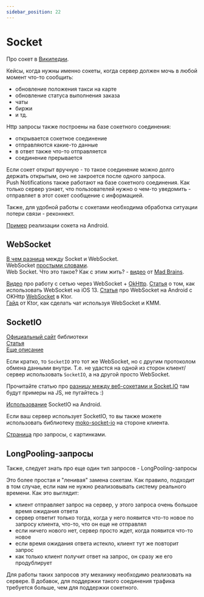 ```yaml
---
sidebar_position: 22
---
```


# Socket

Про сокет в [Википедии](https://ru.wikipedia.org/wiki/%D0%A1%D0%BE%D0%BA%D0%B5%D1%82_(%D0%BF%D1%80%D0%BE%D0%B3%D1%80%D0%B0%D0%BC%D0%BC%D0%BD%D1%8B%D0%B9_%D0%B8%D0%BD%D1%82%D0%B5%D1%80%D1%84%D0%B5%D0%B9%D1%81)).

Кейсы, когда нужны именно сокеты, когда сервер должен мочь в любой момент что-то сообщить:
- обновление положения такси на карте
- обновление статуса выполнения заказа
- чаты
- биржи
- и тд.

Http запросы также построены на базе сокетного соединения:
- открывается сокетное соединение
- отправляются какие-то данные
- в ответ также что-то отправляется
- соединение прерывается

Если сокет открыт вручную - то такое соединение можно долго держать открытым, оно не закроется после одного запроса.  
Push Notifications также работают на базе сокетного соединения. Как только сервер узнает, что пользователей нужно о чем-то уведомить - отправляет в этот сокет сообщение с информацией.

Также, для удобной работы с сокетами необходима обработка ситуации потери связи - реконнект.

[Пример](https://android-tools.ru/coding/sokety-v-android/) реализации сокета на Android.

## WebSocket
[В чем разница](https://ru.stackoverflow.com/questions/507746/%D0%92-%D1%87%D0%B5%D0%BC-%D1%80%D0%B0%D0%B7%D0%BD%D0%B8%D1%86%D0%B0-%D0%BC%D0%B5%D0%B6%D0%B4%D1%83-socket%D0%BE%D0%BC-%D0%B8-websocket%D0%BE%D0%BC) между Socket и WebSocket.  
WebSocket [простыми словами](https://www.youtube.com/watch?v=SxMvxIHBahU).  
Web Socket. Что это такое? Как с этим жить? - [видео](https://www.youtube.com/watch?v=bTxax4k-b8o) от [Mad Brains](https://madbrains.ru/).  

[Видео](https://www.youtube.com/watch?v=tF0-p4FDepk) про работу с сетью через WebSocket + [OkHttp](https://square.github.io/okhttp/).
[Статья](https://apptractor.ru/info/articles/websockets-ios.html) о том, как использовать WebSocket на iOS 13.
[Статья](https://ssaurel.medium.com/learn-to-use-websockets-on-android-with-okhttp-ba5f00aea988) про WebSocket на Android с OKHttp
[WebSocket](https://ktor.io/docs/websocket-client.html) в Ktor.  
[Гайд](https://ktor.io/docs/getting-started-ktor-client-chat.html) от Ktor, как сделать чат используя WebSocket и KMM.

## SocketIO

[Официальный сайт](https://socket.io/) библиотеки  
[Статья](https://coderlessons.com/tutorials/kompiuternoe-programmirovanie/uznaite-socket-io/socket-io-kratkoe-rukovodstvo)  
[Еще описание](https://brander.ua/ru/technologies/socketio)  

Если кратко, то `SocketIO` это тот же WebSocket, но с другим протоколом обмена данными внутри. Т.е. не удастся на одной из сторон клиент/сервер использовать `SocketIO`, а на другой просто WebSocket.   

Прочитайте статью про [разницу между веб-сокетами и Socket.IO](https://habr.com/ru/post/498996/) там будут примеры на JS, не пугайтесь :)  

[Использование](https://socket.io/blog/native-socket-io-and-android/) SocketIO на Android.

Если ваш сервер использует SocketIO, то вы также можете использовать библиотеку [moko-soсket-io](../learning/libraries/moko/moko-socket-io) на стороне клиента.  

[Страница](https://myrusakov.ru/long-polling-websockets-sse-and-comet.html) про запросы, с картинками.

## LongPooling-запросы

Также, следует знать про еще один тип запросов - LongPooling-запросы

Это более простая и "ленивая" замена сокетам. Как правило, подходит в том случае, если нам не нужно реализовывать систему реального времени. 
Как это выглядит:
- клиент отправляет запрос на сервер, у этого запроса очень большое время ожидания ответа
- сервер ответит только тогда, когда у него появится что-то новое по запросу клиента, что-то, что он еще не отправлял
- если ничего нового нет, сервер просто ждет, когда появится что-то новое
- если время ожидания ответа истекло, клиент тут же повторит запрос
- как только клиент получит ответ на запрос, он сразу же его продублирует

Для работы таких запросов эту механику необходимо реализовать на сервере. В добавок, для поддержки такого соединения трафика требуется больше, чем для поддержки сокетного.
